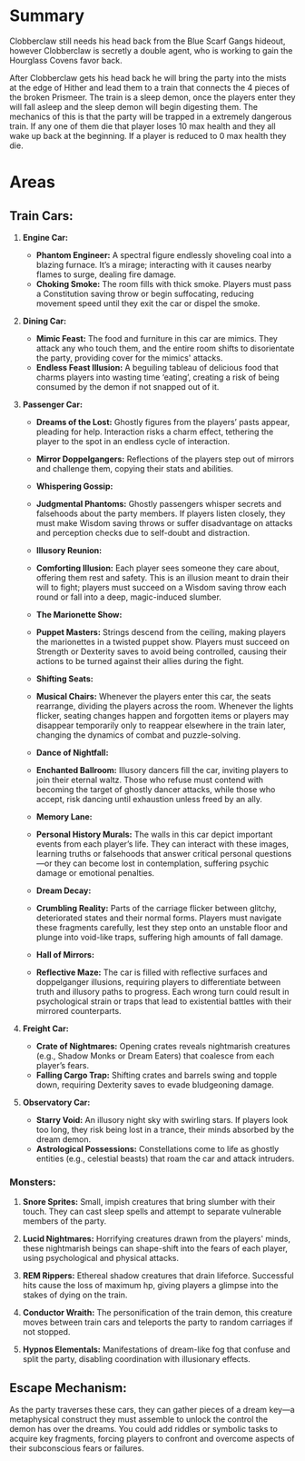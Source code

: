 # Summary
Clobberclaw still needs his head back from the Blue Scarf Gangs hideout, however Clobberclaw is secretly a double agent, who is working to gain the Hourglass Covens favor back. 

After Clobberclaw gets his head back he will bring the party into the mists at the edge of Hither and lead them to a train that connects the 4 pieces of the broken Prismeer. The train is a sleep demon, once the players enter they will fall asleep and the sleep demon will begin digesting them. The mechanics of this is that the party will be trapped in a extremely dangerous train. If any one of them die that player loses 10 max health and they all wake up back at the beginning. If a player is reduced to 0 max health they die. 

# Areas
## Train Cars:

1. **Engine Car:**
   - **Phantom Engineer:** A spectral figure endlessly shoveling coal into a blazing furnace. It’s a mirage; interacting with it causes nearby flames to surge, dealing fire damage.
   - **Choking Smoke:** The room fills with thick smoke. Players must pass a Constitution saving throw or begin suffocating, reducing movement speed until they exit the car or dispel the smoke.

2. **Dining Car:**
   - **Mimic Feast:** The food and furniture in this car are mimics. They attack any who touch them, and the entire room shifts to disorientate the party, providing cover for the mimics' attacks.
   - **Endless Feast Illusion:** A beguiling tableau of delicious food that charms players into wasting time ‘eating’, creating a risk of being consumed by the demon if not snapped out of it.

3. **Passenger Car:**
    - **Dreams of the Lost:** Ghostly figures from the players’ pasts appear, pleading for help. Interaction risks a charm effect, tethering the player to the spot in an endless cycle of interaction.
    - **Mirror Doppelgangers:** Reflections of the players step out of mirrors and challenge them, copying their stats and abilities.
    
    - **Whispering Gossip:**
    - **Judgmental Phantoms:** Ghostly passengers whisper secrets and falsehoods about the party members. If players listen closely, they must make Wisdom saving throws or suffer disadvantage on attacks and perception checks due to self-doubt and distraction.

    - **Illusory Reunion:**
    - **Comforting Illusion:** Each player sees someone they care about, offering them rest and safety. This is an illusion meant to drain their will to fight; players must succeed on a Wisdom saving throw each round or fall into a deep, magic-induced slumber.

    - **The Marionette Show:**
    - **Puppet Masters:** Strings descend from the ceiling, making players the marionettes in a twisted puppet show. Players must succeed on Strength or Dexterity saves to avoid being controlled, causing their actions to be turned against their allies during the fight.

    - **Shifting Seats:**
    - **Musical Chairs:** Whenever the players enter this car, the seats rearrange, dividing the players across the room. Whenever the lights flicker, seating changes happen and forgotten items or players may disappear temporarily only to reappear elsewhere in the train later, changing the dynamics of combat and puzzle-solving.

    - **Dance of Nightfall:**
    - **Enchanted Ballroom:** Illusory dancers fill the car, inviting players to join their eternal waltz. Those who refuse must contend with becoming the target of ghostly dancer attacks, while those who accept, risk dancing until exhaustion unless freed by an ally.

    - **Memory Lane:**
    - **Personal History Murals:** The walls in this car depict important events from each player’s life. They can interact with these images, learning truths or falsehoods that answer critical personal questions—or they can become lost in contemplation, suffering psychic damage or emotional penalties.

    - **Dream Decay:**
    - **Crumbling Reality:** Parts of the carriage flicker between glitchy, deteriorated states and their normal forms. Players must navigate these fragments carefully, lest they step onto an unstable floor and plunge into void-like traps, suffering high amounts of fall damage.

    - **Hall of Mirrors:**
    - **Reflective Maze:** The car is filled with reflective surfaces and doppelganger illusions, requiring players to differentiate between truth and illusory paths to progress. Each wrong turn could result in psychological strain or traps that lead to existential battles with their mirrored counterparts.

4. **Freight Car:**
   - **Crate of Nightmares:** Opening crates reveals nightmarish creatures (e.g., Shadow Monks or Dream Eaters) that coalesce from each player’s fears.
   - **Falling Cargo Trap:** Shifting crates and barrels swing and topple down, requiring Dexterity saves to evade bludgeoning damage.

5. **Observatory Car:**
   - **Starry Void:** An illusory night sky with swirling stars. If players look too long, they risk being lost in a trance, their minds absorbed by the dream demon.
   - **Astrological Possessions:** Constellations come to life as ghostly entities (e.g., celestial beasts) that roam the car and attack intruders.

### Monsters:

1. **Snore Sprites:** Small, impish creatures that bring slumber with their touch. They can cast sleep spells and attempt to separate vulnerable members of the party.

2. **Lucid Nightmares:** Horrifying creatures drawn from the players' minds, these nightmarish beings can shape-shift into the fears of each player, using psychological and physical attacks.

3. **REM Rippers:** Ethereal shadow creatures that drain lifeforce. Successful hits cause the loss of maximum hp, giving players a glimpse into the stakes of dying on the train.

4. **Conductor Wraith:** The personification of the train demon, this creature moves between train cars and teleports the party to random carriages if not stopped.

5. **Hypnos Elementals:** Manifestations of dream-like fog that confuse and split the party, disabling coordination with illusionary effects.

## Escape Mechanism:

As the party traverses these cars, they can gather pieces of a dream key—a metaphysical construct they must assemble to unlock the control the demon has over the dreams. You could add riddles or symbolic tasks to acquire key fragments, forcing players to confront and overcome aspects of their subconscious fears or failures.